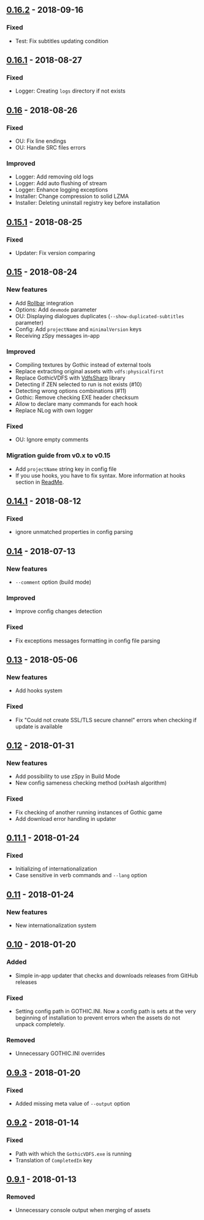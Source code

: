 ## [0.16.2] - 2018-09-16

### Fixed
- Test: Fix subtitles updating condition

## [0.16.1] - 2018-08-27

### Fixed
- Logger: Creating `logs` directory if not exists

## [0.16] - 2018-08-26

### Fixed
- OU: Fix line endings
- OU: Handle SRC files errors

### Improved
- Logger: Add removing old logs
- Logger: Add auto flushing of stream
- Logger: Enhance logging exceptions
- Installer: Change compression to solid LZMA
- Installer: Deleting uninstall registry key before installation

## [0.15.1] - 2018-08-25

### Fixed
- Updater: Fix version comparing

## [0.15] - 2018-08-24

### New features
- Add [Rollbar](https://rollbar.com) integration
- Options: Add `devmode` parameter
- OU: Displaying dialogues duplicates (`--show-duplicated-subtitles` parameter)
- Config: Add `projectName` and `minimalVersion` keys
- Receiving zSpy messages in-app

### Improved
- Compiling textures by Gothic instead of external tools
- Replace extracting original assets with `vdfs:physicalfirst`
- Replace GothicVDFS with [VdfsSharp](https://github.com/Szmyk/VdfsSharp) library
- Detecting if ZEN selected to run is not exists (#10)
- Detecting wrong options combinations (#11)
- Gothic: Remove checking EXE header checksum
- Allow to declare many commands for each hook
- Replace NLog with own logger

### Fixed
- OU: Ignore empty comments

### Migration guide from v0.x to v0.15

- Add `projectName` string key in config file
- If you use hooks, you have to fix syntax. More information at hooks section in [ReadMe](https://github.com/Szmyk/gmbt/blob/master/README.md#hooks).

## [0.14.1] - 2018-08-12

### Fixed

- ignore unmatched properties in config parsing

## [0.14] - 2018-07-13

### New features

- `--comment` option (build mode)

### Improved

- Improve config changes detection

### Fixed

- Fix exceptions messages formatting in config file parsing

## [0.13] - 2018-05-06

### New features

- Add hooks system

### Fixed

- Fix "Could not create SSL/TLS secure channel" errors when checking if update is available

## [0.12] - 2018-01-31

### New features

- Add possibility to use zSpy in Build Mode
- New config sameness checking method (xxHash algorithm)

### Fixed

- Fix checking of another running instances of Gothic game
- Add download error handling in updater

## [0.11.1] - 2018-01-24

### Fixed

- Initializing of internationalization
- Case sensitive in verb commands and `--lang` option

## [0.11] - 2018-01-24

### New features

- New internationalization system

## [0.10] - 2018-01-20

### Added

- Simple in-app updater that checks and downloads releases from GitHub releases

### Fixed

- Setting config path in GOTHIC.INI. Now a config path is sets at the very beginning of installation to prevent errors when the assets do not unpack completely.

### Removed

- Unnecessary GOTHIC.INI overrides

## [0.9.3] - 2018-01-20

### Fixed

- Added missing meta value of `--output` option 

## [0.9.2] - 2018-01-14

### Fixed

- Path with which the `GothicVDFS.exe` is running
- Translation of `CompletedIn` key

## [0.9.1] - 2018-01-13

### Removed

- Unnecessary console output when merging of assets

[Unreleased]: https://github.com/szmyk/gmbt/compare/v0.16.2...HEAD
[0.16.2]: https://github.com/szmyk/gmbt/compare/v0.16.1...v0.16.2
[0.16.1]: https://github.com/szmyk/gmbt/compare/v0.16...v0.16.1
[0.16]: https://github.com/szmyk/gmbt/compare/v0.15.1...v0.16
[0.15.1]: https://github.com/szmyk/gmbt/compare/v0.15...v0.15.1
[0.15]: https://github.com/szmyk/gmbt/compare/v0.14.1...v0.15
[0.14.1]: https://github.com/szmyk/gmbt/compare/v0.14...v0.14.1
[0.14]: https://github.com/szmyk/gmbt/compare/v0.13...v0.14
[0.13]: https://github.com/szmyk/gmbt/compare/v0.12...v0.13
[0.12]: https://github.com/szmyk/gmbt/compare/v0.11.1...v0.12
[0.11.1]: https://github.com/szmyk/gmbt/compare/v0.11...v0.11.1
[0.11]: https://github.com/szmyk/gmbt/compare/v0.10...v0.11
[0.10]: https://github.com/szmyk/gmbt/compare/v0.9.3...v0.10
[0.9.3]: https://github.com/szmyk/gmbt/compare/v0.9.2...v0.9.3
[0.9.2]: https://github.com/szmyk/gmbt/compare/v0.9.1...v0.9.2
[0.9.1]: https://github.com/szmyk/gmbt/compare/v0.9...v0.9.1
